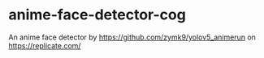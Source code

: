 # anime-face-detector-cog
An anime face detector by https://github.com/zymk9/yolov5_animerun on https://replicate.com/
